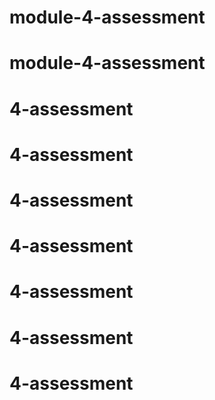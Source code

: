# module-4-assessment
# module-4-assessment
# 4-assessment
# 4-assessment
# 4-assessment
# 4-assessment
# 4-assessment
# 4-assessment
# 4-assessment
